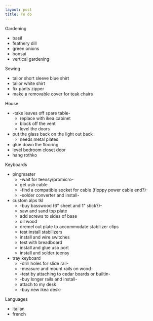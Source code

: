 ```yaml
---
layout: post
title: To do
---
```


Gardening
- basil
- feathery dill
- green onions
- bonsai
- vertical gardening

Sewing
- tailor short sleeve blue shirt
- tailor white shirt
- fix pants zipper
- make a removable cover for teak chairs

House
- -take leaves off spare table-
  - replace with ikea cabinet
  - block off the vent
  - level the doors
- put the glass back on the light out back
  - needs metal plates
- glue down the flooring
- level bedroom closet door
- hang rothko

Keyboards
- pingmaster 
  - -wait for teensy/promicro-
  - get usb cable
  - -find a compatible socket for cable (floppy power cable end?)-
  - -solder converter and install-
- custom alps tkl
  - -buy basswood (6" sheet and 1" stick?)-
  - saw and sand top plate
  - add screws to sides of base
  - oil wood
  - dremel out plate to accommodate stabilizer clips
  - test install stabilizers
  - install and wire switches
  - test with breadboard
  - install and glue usb port
  - install and solder teensy
- tray keyboard
  - -drill holes for slide rail-
  - -measure and mount rails on wood-
  - -test by attaching to cedar boards or builtin-
  - -buy longer rails and install-
  - attach to my desk
  - -buy new ikea desk-

Languages
- italian
- french
